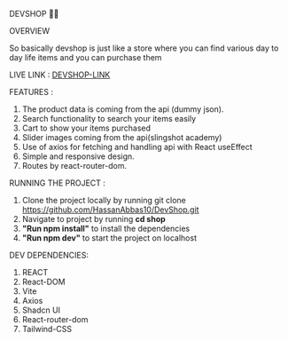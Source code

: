 DEVSHOP 🛒🎃

OVERVIEW

So basically devshop is just like a store where you can find various day to day life items and you  can purchase them

LIVE LINK : [DEVSHOP-LINK](https://dev-shop10.netlify.app/)

FEATURES :

1. The product data is coming from the api (dummy json).
2. Search functionality to search your items easily
3. Cart to show your items purchased
4. Slider images coming from the api(slingshot academy)
5. Use of axios for fetching and handling api with React useEffect
6. Simple and responsive design.
7. Routes by react-router-dom.

RUNNING THE PROJECT :

1. Clone the project locally by running
    git clone https://github.com/HassanAbbas10/DevShop.git
2. Navigate to project by running **cd shop**
3. **"Run npm install"** to install the dependencies
4. **"Run npm dev"** to start the project on localhost

DEV DEPENDENCIES:
1. REACT
2. React-DOM
3. Vite
4. Axios
5. Shadcn UI
6. React-router-dom
7. Tailwind-CSS           


